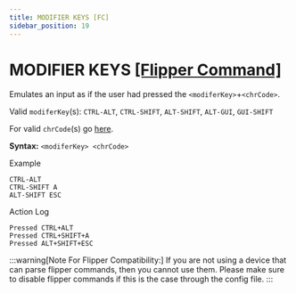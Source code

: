 ```yaml
---
title: MODIFIER KEYS [FC]
sidebar_position: 19
---
```


# MODIFIER KEYS [[Flipper Command]](https://developer.flipper.net/flipperzero/doxygen/badusb_file_format.html#autotoc_md63)
Emulates an input as if the user had pressed the `<modiferKey>`+`<chrCode>`.

Valid `modiferKey`(s): `CTRL-ALT`, `CTRL-SHIFT`, `ALT-SHIFT`, `ALT-GUI`, `GUI-SHIFT`

For valid `chrCode`(s) go [here](https://developer.flipper.net/flipperzero/doxygen/badusb_file_format.html#autotoc_md61).

**Syntax:** `<modiferKey> <chrCode>`

Example
```
CTRL-ALT
CTRL-SHIFT A
ALT-SHIFT ESC
```

Action Log
```
Pressed CTRL+ALT
Pressed CTRL+SHIFT+A
Pressed ALT+SHIFT+ESC
```
:::warning[Note For Flipper Compatibility:]
If you are not using a device that can parse flipper commands, then you cannot use them. Please make sure to disable flipper commands if this is the case through the config file.
:::